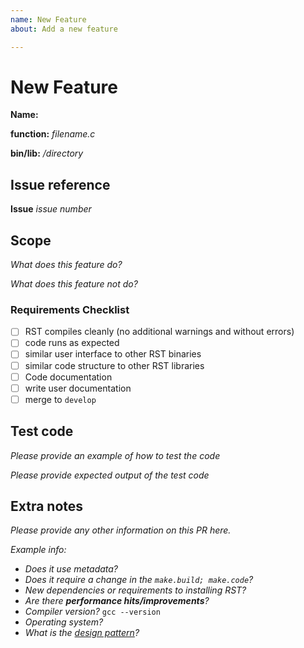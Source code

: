 ```yaml
--- 
name: New Feature
about: Add a new feature 

---
```


# New Feature 
**Name:**

**function:** *filename.c*

**bin/lib:** */directory*

## Issue reference

**Issue** *issue number*

## Scope

*What does this feature do?*

*What does this feature not do?* 

### Requirements Checklist

- [ ] RST compiles cleanly (no additional warnings and without errors)
- [ ] code runs as expected 
- [ ] similar user interface to other RST binaries
- [ ] similar code structure to other RST libraries 
- [ ] Code documentation
- [ ] write user documentation 
- [ ] merge to `develop`

## Test code

*Please provide an example of how to test the code*

*Please provide expected output of the test code*

## Extra notes

*Please provide any other information on this PR here.*

*Example info:*
- *Does it use metadata?*
- *Does it require a change in the `make.build; make.code`?*
- *New dependencies or requirements to installing RST?*
- *Are there **performance hits/improvements**?*
- *Compiler version?* `gcc --version`
- *Operating system?*
- *What is the [design pattern](https://refactoring.guru/design-patterns/template-method)?*
